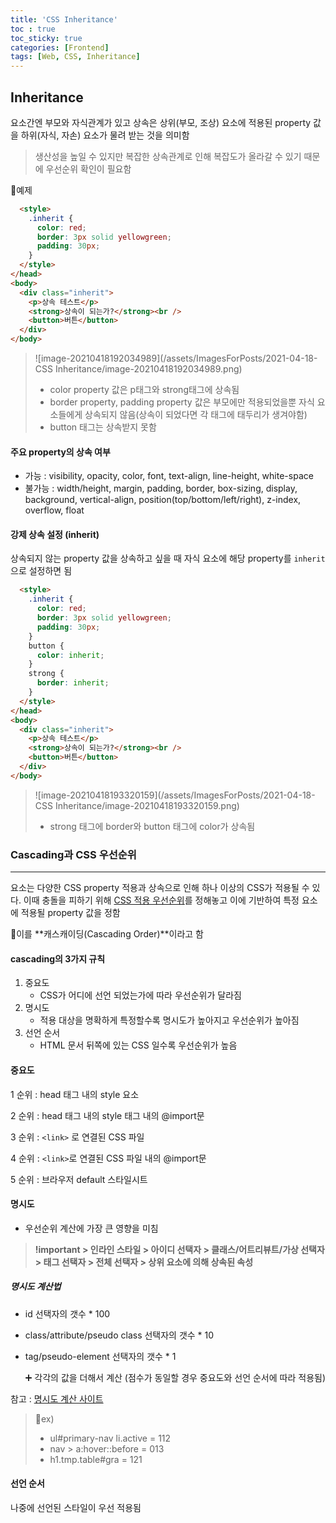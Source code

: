```yaml
---
title: 'CSS Inheritance'
toc : true
toc_sticky: true
categories: [Frontend]
tags: [Web, CSS, Inheritance]
---
```




##	Inheritance

요소간엔 부모와 자식관계가 있고 상속은 상위(부모, 조상) 요소에 적용된 property 값을 하위(자식, 자손) 요소가 물려 받는 것을 의미함

> 생산성을 높일 수 있지만 복잡한 상속관계로 인해 복잡도가 올라갈 수 있기 때문에 우선순위 확인이 필요함



🦝예제

```html
  <style>
    .inherit {
      color: red;
      border: 3px solid yellowgreen;
      padding: 30px;
    }
  </style>
</head>
<body>
  <div class="inherit">
    <p>상속 테스트</p>
    <strong>상속이 되는가?</strong><br />
    <button>버튼</button>
  </div>
</body>
```

> ![image-20210418192034989](/assets/ImagesForPosts/2021-04-18-CSS Inheritance/image-20210418192034989.png)
>
> - color property 값은 p태그와 strong태그에 상속됨
> - border property, padding property 값은 부모에만 적용되었을뿐 자식 요소들에게 상속되지 않음(상속이 되었다면 각 태그에 태두리가 생겨야함)
> - button 태그는 상속받지 못함







#### 주요 property의 상속 여부

- 가능 :  visibility, opacity, color, font, text-align, line-height, white-space
- 불가능 : width/height, margin, padding, border, box-sizing, display, background, vertical-align, position(top/bottom/left/right), z-index, overflow, float







#### 강제 상속 설정 (inherit)

상속되지 않는 property 값을 상속하고 싶을 때 자식 요소에 해당 property를 `inherit` 으로 설정하면 됨

```html
  <style>
    .inherit {
      color: red;
      border: 3px solid yellowgreen;
      padding: 30px;
    }
    button {
      color: inherit;
    }
    strong {
      border: inherit;
    }
  </style>
</head>
<body>
  <div class="inherit">
    <p>상속 테스트</p>
    <strong>상속이 되는가?</strong><br />
    <button>버튼</button>
  </div>
</body>
```

> ![image-20210418193320159](/assets/ImagesForPosts/2021-04-18-CSS Inheritance/image-20210418193320159.png)
>
> - strong 태그에 border와 button 태그에 color가 상속됨







### Cascading과 CSS 우선순위

---

 요소는 다양한 CSS property 적용과 상속으로 인해 하나 이상의 CSS가 적용될 수 있다. 이때 충돌을 피하기 위해 <u>CSS 적용 우선순위</u>를 정해놓고 이에 기반하여 특정 요소에 적용될 property 값을 정함

🎈이를 **캐스캐이딩(Cascading Order)**이라고 함





#### cascading의 3가지 규칙

1. 중요도
   - CSS가 어디에 선언 되었는가에 따라 우선순위가 달라짐
2. 명시도
   - 적용 대상을 명확하게 특정할수록 명시도가 높아지고 우선순위가 높아짐
3. 선언 순서
   - HTML 문서 뒤쪽에 있는 CSS 일수록 우선순위가 높음







#### 중요도

1 순위 : head 태그 내의 style 요소

2 순위 : head 태그 내의 style 태그 내의 @import문

3 순위 : `<link>` 로 연결된 CSS 파일

4 순위 : `<link>`로 연결된 CSS 파일 내의 @import문

5 순위 : 브라우저 default 스타일시트







#### 명시도

- 우선순위 계산에 가장 큰 영향을 미침

> **!important > 인라인 스타일 > 아이디 선택자 > 클래스/어트리뷰트/가상 선택자 > 태그 선택자 > 전체 선택자 > 상위 요소에 의해 상속된 속성**



##### 명시도 계산법

- id 선택자의 갯수 * 100

- class/attribute/pseudo class 선택자의 갯수 * 10

- tag/pseudo-element 선택자의 갯수 * 1

  ➕ 각각의 값을 더해서 계산 (점수가 동일할 경우 중요도와 선언 순서에 따라 적용됨)

 참고 : [명시도 계산 사이트](https://specificity.keegan.st/)

> 💯ex)
>
> - ul#primary-nav li.active	= 112
> - nav > a:hover::before	= 013 
> - h1.tmp.table#gra	= 121





#### 선언 순서

나중에 선언된 스타일이 우선 적용됨
